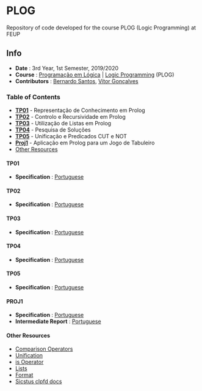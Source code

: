# PLOG
Repository of code developed for the course PLOG (Logic Programming) at FEUP

## Info
* **Date** : 3rd Year, 1st Semester, 2019/2020
* **Course** : [Programação em Lógica](https://sigarra.up.pt/feup/pt/UCURR_GERAL.FICHA_UC_VIEW?pv_ocorrencia_id=436444) | [Logic Programming](https://sigarra.up.pt/feup/en/UCURR_GERAL.FICHA_UC_VIEW?pv_ocorrencia_id=436444) (PLOG)
* **Contributors** : [Bernardo Santos](https://github.com/bernas670), [Vítor Gonçalves](https://github.com/torrinheira)

### Table of Contents
* [**TP01**](#tp01) - Representação de Conhecimento em Prolog
* [**TP02**](#tp02) - Controlo e Recursividade em Prolog
* [**TP03**](#tp03) - Utilização de Listas em Prolog
* [**TP04**](#tp04) - Pesquisa de Soluções
* [**TP05**](#tp05) - Unificação e Predicados CUT e NOT
* [**Proj1**](#proj1) - Aplicação em Prolog para um Jogo de Tabuleiro
* [Other Resources](#other-resources)

#### TP01
* **Specification** : [Portuguese](specifications/tp01.pdf)

#### TP02
* **Specification** : [Portuguese](specifications/tp02.pdf)

#### TP03
* **Specification** : [Portuguese](specifications/tp03.pdf)

#### TP04
* **Specification** : [Portuguese](specifications/tp04.pdf)

#### TP05
* **Specification** : [Portuguese](specifications/tp05.pdf)

#### PROJ1
* **Specification** : [Portuguese](specifications/proj1.pdf) 
* **Intermediate Report** : [Portuguese](https://docs.google.com/document/d/1h0ecwN33NjEER6WkghdzHKuNhX6ZsZjYxlBN_lPkLys/edit)


#### Other Resources
* [Comparison Operators](http://www.cse.unsw.edu.au/~billw/dictionaries/prolog/comparison.html)
* [Unification](http://www.cse.unsw.edu.au/~billw/dictionaries/prolog/unification.html)
* [is Operator](http://www.cse.unsw.edu.au/~billw/dictionaries/prolog/is.html)
* [Lists](https://www.doc.gold.ac.uk/~mas02gw/prolog_tutorial/prologpages/lists.html)
* [Format](https://www.swi-prolog.org/pldoc/man?predicate=format%2f2)
* [Sicstus clpfd docs](https://sicstus.sics.se/sicstus/docs/3.7.1/html/sicstus_33.html)
